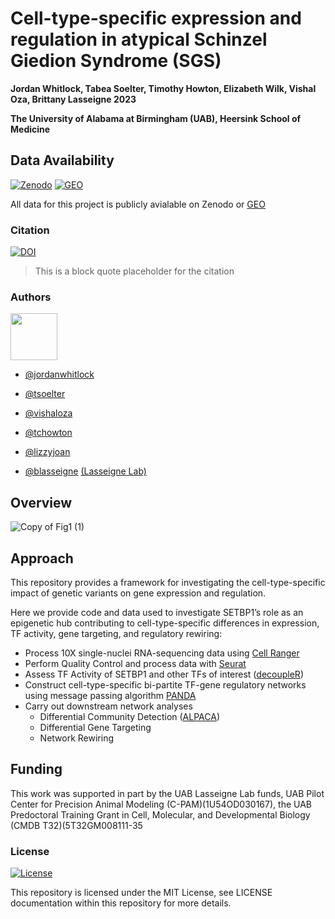 
# Cell-type-specific expression and regulation in atypical Schinzel Giedion Syndrome (SGS)

__Jordan Whitlock, Tabea Soelter, Timothy Howton, Elizabeth Wilk, Vishal Oza, Brittany Lasseigne 2023__


__The University of Alabama at Birmingham (UAB), Heersink School of Medicine__
## Data Availability

[![Zenodo](https://img.shields.io/badge/Zenodo-add_zeondo_here!!!-green)](https://www.biorxiv.org/)
[![GEO](https://img.shields.io/badge/GEO-GSE237816-pink)](https://www.ncbi.nlm.nih.gov/geo/query/acc.cgi?acc=GSE237816)

All data for this project is publicly avialable on Zenodo or [GEO](https://www.ncbi.nlm.nih.gov/geo/query/acc.cgi?acc=GSE237816)

### Citation
[![DOI](https://img.shields.io/badge/DOI-add_doi_here!!!-blue)](https://www.biorxiv.org/)

> This is a block quote placeholder for the citation



### Authors 
<img src="https://www.lasseigne.org/img/main/lablogo.png" width="75" height="75">

- [@jordanwhitlock](https://github.com/jordanwhitlock)

- [@tsoelter](https://github.com/tsoelter)

- [@vishaloza](https://github.com/vishaloza)

- [@tchowton](https://github.com/tchowton)

- [@lizzyjoan](https://github.com/lizzyjoan)

- [@blasseigne](https://github.com/blasseigne) [(Lasseigne Lab)](https://www.lasseigne.org/)

## Overview
![Copy of Fig1 (1)](https://github.com/lasseignelab/230227_JW_Setbp1Manuscript/assets/62023125/330fce42-bf88-4c88-9bc3-cc433bfd8272)
   
## Approach

This repository provides a framework for investigating the cell-type-specific impact of genetic variants on gene expression and regulation.  

Here we provide code and data used to investigate SETBP1’s role as an epigenetic hub contributing to cell-type-specific differences in expression, TF activity, gene targeting, and regulatory rewiring: 

* Process 10X single-nuclei RNA-sequencing data using [Cell Ranger](https://support.10xgenomics.com/single-cell-gene-expression/software/pipelines/latest/what-is-cell-ranger)
* Perform Quality Control and process data with [Seurat](https://satijalab.org/seurat/)
* Assess TF Activity of SETBP1 and other TFs of interest ([decoupleR](https://saezlab.github.io/decoupleR/))
* Construct cell-type-specific bi-partite TF-gene regulatory networks using message passing algorithm [PANDA](https://netzoo.github.io/zooanimals/panda/)
* Carry out downstream network analyses 
    * Differential Community Detection ([ALPACA](https://netzoo.github.io/zooanimals/alpaca/))
    * Differential Gene Targeting
    * Network Rewiring
## Funding 

This work was supported in part by the UAB Lasseigne Lab funds, UAB Pilot Center for Precision Animal Modeling (C-PAM)(1U54OD030167), the UAB Predoctoral Training Grant in Cell, Molecular, and Developmental Biology (CMDB T32)(5T32GM008111-35
### License
[![License](https://img.shields.io/badge/LICENSE-MIT_License-yellow)](https://github.com/lasseignelab/230227_JW_Setbp1Manuscript/blob/main/LICENSE) 

This repository is licensed under the MIT License, see LICENSE documentation within this repository for more details.



